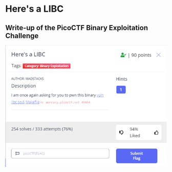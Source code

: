 # Here's a LIBC
## Write-up of the PicoCTF Binary Exploitation Challenge

<img	src="Challenge Description.png"
		alt="Challenge Description"
/>
